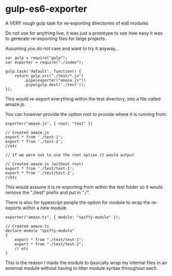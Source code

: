 # gulp-es6-exporter
A VERY rough gulp task for re-exporting directories of es6 modules

Do not use for anything live, it was just a prototype to see how easy it was to generate re-exporting files for large projects.

Assuming you do not care and want to try it anyway...

```
var gulp = require("gulp");
var exporter = require("./index");

gulp.task('default', function() {
    return gulp.src("./test/*.js")
        .pipe(exporter("amaze.js"))
        .pipe(gulp.dest('./test'));
});
```

This would re-export everything within the test directory, into a file called amaze.js.

You can however provide the option root to provide where it is running from:

```
exporter("amaze.js", { root: "test" })

// Created amaze.js
export * from './test-1';
export * from './test-2';
//etc

// If we were not to use the root option it would output

// Created amaze.js (without root)
export * from './test/test-1';
export * from './test/test-2';
//etc
```
This would assume it is re-exporting from within the test folder so it would remove the "./test" prefix and put in "./".

There is also for typescript people the option for module to wrap the re-exports within a new module.

```
exporter("amaze.ts", { module: "spiffy-module" });

// Created amaze.ts
declare module "spiffy-module"
{
    export * from "./test/test-1";
    export * from "./test/test-2";
    // etc
}
```

This is the reason I made the module to basically wrap my internal files in an external module without having to litter module syntax throughout each.

